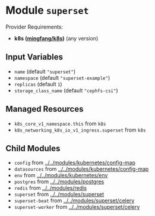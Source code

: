 
# Module `superset`

Provider Requirements:
* **k8s ([mingfang/k8s](https://registry.terraform.io/providers/mingfang/k8s/latest))** (any version)

## Input Variables
* `name` (default `"superset"`)
* `namespace` (default `"superset-example"`)
* `replicas` (default `1`)
* `storage_class_name` (default `"cephfs-csi"`)

## Managed Resources
* `k8s_core_v1_namespace.this` from `k8s`
* `k8s_networking_k8s_io_v1_ingress.superset` from `k8s`

## Child Modules
* `config` from [../../modules/kubernetes/config-map](../../modules/kubernetes/config-map)
* `datasources` from [../../modules/kubernetes/config-map](../../modules/kubernetes/config-map)
* `env` from [../../modules/kubernetes/env](../../modules/kubernetes/env)
* `postgres` from [../../modules/postgres](../../modules/postgres)
* `redis` from [../../modules/redis](../../modules/redis)
* `superset` from [../../modules/superset](../../modules/superset)
* `superset-beat` from [../../modules/superset/celery](../../modules/superset/celery)
* `superset-worker` from [../../modules/superset/celery](../../modules/superset/celery)

